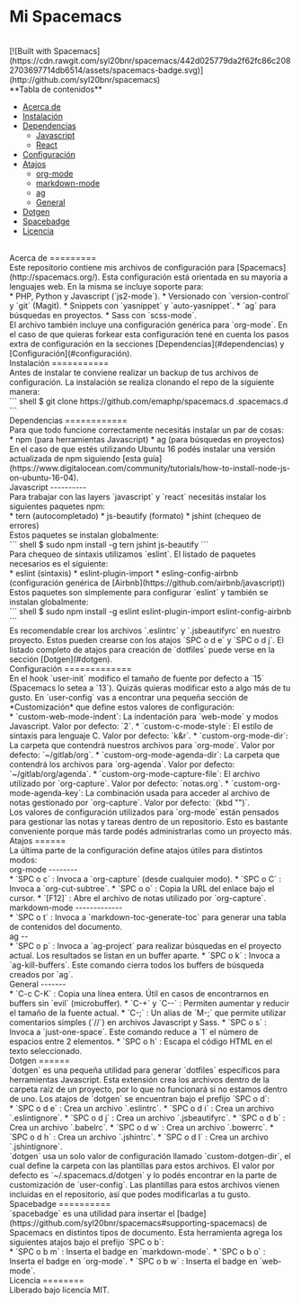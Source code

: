 Mi Spacemacs
=

<br>
[![Built with Spacemacs](https://cdn.rawgit.com/syl20bnr/spacemacs/442d025779da2f62fc86c2082703697714db6514/assets/spacemacs-badge.svg)](http://github.com/syl20bnr/spacemacs)

<br>
<!-- markdown-toc start - Don't edit this section. Run M-x markdown-toc-generate-toc again -->
**Tabla de contenidos**

- [Acerca de](#acerca-de)
- [Instalación](#instalación)
- [Dependencias](#dependencias)
    - [Javascript](#javascript)
    - [React](#react)
- [Configuración](#configuración)
- [Atajos](#atajos)
    - [org-mode](#org-mode)
    - [markdown-mode](#markdown-mode)
    - [ag](#ag)
    - [General](#general)
- [Dotgen](#dotgen)
- [Spacebadge](#spacebadge)
- [Licencia](#licencia)

<!-- markdown-toc end -->

<br>
Acerca de
=========

<br>
Este repositorio contiene mis archivos de configuración para [Spacemacs](http://spacemacs.org/). Esta configuración está orientada en su mayoría a lenguajes web. En la misma se incluye soporte para:

<br>
 * PHP, Python y Javascript (`js2-mode`).
 * Versionado con `version-control` y `git` (Magit).
 * Snippets con `yasnippet` y `auto-yasnippet`.
 * `ag` para búsquedas en proyectos.
 * Sass con `scss-mode`.

<br>
El archivo también incluye una configuración genérica para `org-mode`. En el caso de que quieras forkear esta configuración tené en cuenta los pasos extra de configuración en la secciones [Dependencias](#dependencias) y [Configuración](#configuración).

<br>
Instalación
===========

<br>
Antes de instalar te conviene realizar un backup de tus archivos de configuración. La instalación se realiza clonando el repo de la siguiente manera:

<br>
``` shell
 $ git clone https://github.com/emaphp/spacemacs.d .spacemacs.d
```

<br>
Dependencias
============

<br>
Para que todo funcione correctamente necesitás instalar un par de cosas:

<br>
 * npm (para herramientas Javascript)
 * ag (para búsquedas en proyectos)

<br>
En el caso de que estés utilizando Ubuntu 16 podés instalar una versión actualizada de npm siguiendo [esta guía](https://www.digitalocean.com/community/tutorials/how-to-install-node-js-on-ubuntu-16-04).

<br>
Javascript
----------

<br>
Para trabajar con las layers `javascript` y `react` necesitás instalar los siguientes paquetes npm:

<br>
 * tern (autocompletado)
 * js-beautify (formato)
 * jshint (chequeo de errores)

<br>
Estos paquetes se instalan globalmente:

<br>
``` shell
 $ sudo npm install -g tern jshint js-beautify
```

<br>
Para chequeo de sintaxis utilizamos `eslint`. El listado de paquetes necesarios es el siguiente:

<br>
 * eslint (sintaxis)
 * eslint-plugin-import
 * esling-config-airbnb (configuración genérica de [Airbnb](https://github.com/airbnb/javascript))

<br>
Estos paquetes son simplemente para configurar `eslint` y también se instalan globalmente:

<br>
``` shell
 $ sudo npm install -g eslint eslint-plugin-import eslint-config-airbnb
```

<br>
Es recomendable crear los archivos `.eslintrc` y `.jsbeautifyrc` en nuestro proyecto. Estos pueden crearse con los atajos `SPC o d e` y `SPC o d j`. El listado completo de atajos para creación de `dotfiles` puede verse en la sección [Dotgen](#dotgen).

<br>
Configuración
=============

<br>
En el hook `user-init` modifico el tamaño de fuente por defecto a `15` (Spacemacs lo setea a `13`). Quizás quieras modificar esto a algo más de tu gusto. En `user-config` vas a encontrar una pequeña sección de *Customización* que define estos valores de configuración:

<br>
 * `custom-web-mode-indent`: La indentación para `web-mode` y modos Javascript. Valor por defecto: `2`.
 * `custom-c-mode-style`: El estilo de sintaxis para lenguaje C. Valor por defecto: `k&r`.
 * `custom-org-mode-dir`: La carpeta que contendrá nuestros archivos para `org-mode`. Valor por defecto: `~/gitlab/org`.
 * `custom-org-mode-agenda-dir`: La carpeta que contendrá los archivos para `org-agenda`. Valor por defecto: `~/gitlab/org/agenda`.
 * `custom-org-mode-capture-file`: El archivo utilizado por `org-capture`. Valor por defecto: `notas.org`.
 * `custom-org-mode-agenda-key`: La combinación usada para acceder al archivo de notas gestionado por `org-capture`. Valor por defecto: `(kbd "<f12>")`.

<br>
Los valores de configuración utilizados para `org-mode` están pensados para gestionar las notas y tareas dentro de un repositorio. Esto es bastante conveniente porque más tarde podés administrarlas como un proyecto más.

<br>
Atajos
======

<br>
La última parte de la configuración define atajos útiles para distintos modos:

<br>
org-mode
--------

<br>
 * `SPC o c` : Invoca a `org-capture` (desde cualquier modo).
 * `SPC o C` : Invoca a `org-cut-subtree`.
 * `SPC o o` : Copia la URL del enlace bajo el cursor.
 * `[F12]`   : Abre el archivo de notas utilizado por `org-capture`.

<br>
markdown-mode
-------------

<br>
 * `SPC o t` : Invoca a `markdown-toc-generate-toc` para generar una tabla de contenidos del documento.

<br>
ag
--

<br>
 * `SPC o p` : Invoca a `ag-project` para realizar búsquedas en el proyecto actual. Los resultados se listan en un buffer aparte.
 * `SPC o k` : Invoca a `ag-kill-buffers`. Este comando cierra todos los buffers de búsqueda creados por `ag`.

<br>
General
-------

<br>
 * `C-c C-K` : Copia una línea entera. Útil en casos de encontrarnos en buffers sin `evil` (microbuffer).
 * `C-+` y `C--` : Permiten aumentar y reducir el tamaño de la fuente actual.
 * `C-;` : Un alias de `M-;` que permite utilizar comentarios simples (`//`) en archivos Javascript y Sass.
 * `SPC o s` : Invoca a `just-one-space`. Este comando reduce a `1` el número de espacios entre 2 elementos.
 * `SPC o h` : Escapa el código HTML en el texto seleccionado.

<br>
Dotgen
======

<br>
`dotgen` es una pequeña utilidad para generar `dotfiles` específicos para herramientas Javascript. Esta extensión crea los archivos dentro de la carpeta raíz de un proyecto, por lo que no funcionará si no estamos dentro de uno. Los atajos de `dotgen` se encuentran bajo el prefijo `SPC o d`:

<br>
  * `SPC o d e` : Crea un archivo `.eslintrc`.
  * `SPC o d i` : Crea un archivo `.eslintignore`.
  * `SPC o d j` : Crea un archivo `.jsbeautifyrc`.
  * `SPC o d b` : Crea un archivo `.babelrc`.
  * `SPC o d w` : Crea un archivo `.bowerrc`.
  * `SPC o d h` : Crea un archivo `.jshintrc`.
  * `SPC o d I` : Crea un archivo `.jshintignore`.

<br>
`dotgen` usa un solo valor de configuración llamado `custom-dotgen-dir`, el cual define la carpeta con las plantillas para estos archivos. El valor por defecto es `~/.spacemacs.d/dotgen` y lo podés encontrar en la parte de customización de `user-config`. Las plantillas para estos archivos vienen incluidas en el repositorio, así que podes modificarlas a tu gusto.

<br>
Spacebadge
==========

<br>
`spacebadge` es una utilidad para insertar el [badge](https://github.com/syl20bnr/spacemacs#supporting-spacemacs) de Spacemacs en distintos tipos de documento. Esta herramienta agrega los siguientes atajos bajo el prefijo `SPC o b`:

<br>
 * `SPC o b m` : Inserta el badge en `markdown-mode`.
 * `SPC o b o` : Inserta el badge en `org-mode`.
 * `SPC o b w` : Inserta el badge en `web-mode`.

<br>
Licencia
========

<br>
Liberado bajo licencia MIT.
